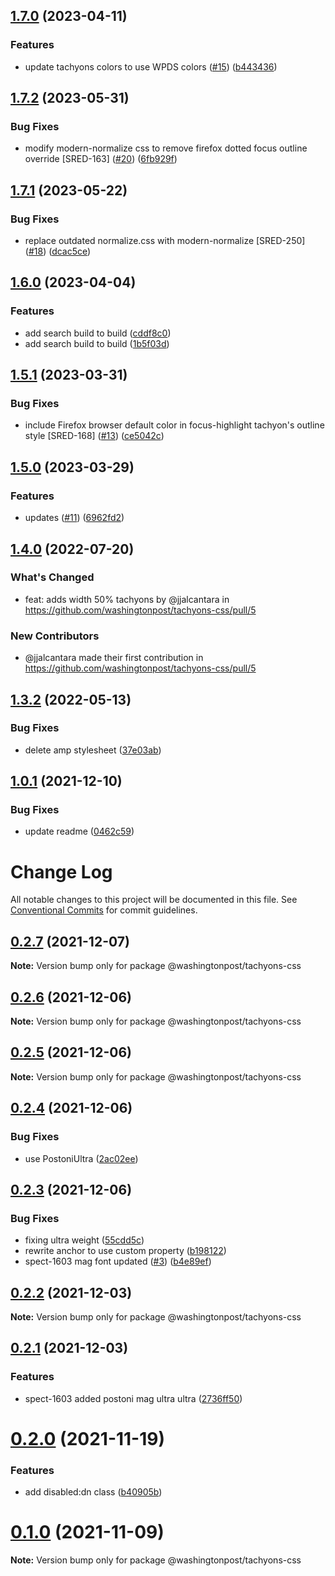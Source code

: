 ## [1.7.0](https://github.com/washingtonpost/tachyons-css/compare/v1.6.0...v1.7.0) (2023-04-11)


### Features

* update tachyons colors to use WPDS colors ([#15](https://github.com/washingtonpost/tachyons-css/issues/15)) ([b443436](https://github.com/washingtonpost/tachyons-css/commit/b443436c620a81ac2aaa9116941e2881cf724d25))

## [1.7.2](https://github.com/washingtonpost/tachyons-css/compare/v1.7.1...v1.7.2) (2023-05-31)


### Bug Fixes

* modify modern-normalize css to remove firefox dotted focus outline override [SRED-163] ([#20](https://github.com/washingtonpost/tachyons-css/issues/20)) ([6fb929f](https://github.com/washingtonpost/tachyons-css/commit/6fb929fc2533587ef4285f9d2acb3f663c7efd0f))

## [1.7.1](https://github.com/washingtonpost/tachyons-css/compare/v1.7.0...v1.7.1) (2023-05-22)


### Bug Fixes

* replace outdated normalize.css with modern-normalize [SRED-250] ([#18](https://github.com/washingtonpost/tachyons-css/issues/18)) ([dcac5ce](https://github.com/washingtonpost/tachyons-css/commit/dcac5cec3bfd88184900925b861f2fadd9861141))

## [1.6.0](https://github.com/washingtonpost/tachyons-css/compare/v1.5.1...v1.6.0) (2023-04-04)


### Features

* add search build to build ([cddf8c0](https://github.com/washingtonpost/tachyons-css/commit/cddf8c0f16e0733b7454d0b42f749ced506abc61))
* add search build to build ([1b5f03d](https://github.com/washingtonpost/tachyons-css/commit/1b5f03d1f0428821844d5f606db0ca96562c6a27))

## [1.5.1](https://github.com/washingtonpost/tachyons-css/compare/v1.5.0...v1.5.1) (2023-03-31)


### Bug Fixes

* include Firefox browser default color in focus-highlight tachyon's outline style [SRED-168] ([#13](https://github.com/washingtonpost/tachyons-css/issues/13)) ([ce5042c](https://github.com/washingtonpost/tachyons-css/commit/ce5042cf88b58f845971b08afc38aafacc674c3d))

## [1.5.0](https://github.com/washingtonpost/tachyons-css/compare/v1.4.0...v1.5.0) (2023-03-29)


### Features

* updates ([#11](https://github.com/washingtonpost/tachyons-css/issues/11)) ([6962fd2](https://github.com/washingtonpost/tachyons-css/commit/6962fd2de39a56656f678d77a0bb92c6e3079680))


## [1.4.0](https://github.com/washingtonpost/tachyons-css/compare/v1.3.2...v1.4.0) (2022-07-20)

### What's Changed
* feat: adds width 50% tachyons by @jjalcantara in https://github.com/washingtonpost/tachyons-css/pull/5

### New Contributors
* @jjalcantara made their first contribution in https://github.com/washingtonpost/tachyons-css/pull/5

## [1.3.2](https://github.com/washingtonpost/tachyons-css/compare/v1.3.1...v1.3.2) (2022-05-13)


### Bug Fixes

* delete amp stylesheet ([37e03ab](https://github.com/washingtonpost/tachyons-css/commit/37e03aba658aa0c7c51370eb6920850e9b43a963))

## [1.0.1](https://github.com/WPMedia/tachyons-css/compare/v1.0.0...v1.0.1) (2021-12-10)


### Bug Fixes

* update readme ([0462c59](https://github.com/WPMedia/tachyons-css/commit/0462c599bc70ac022b4c72fa99d612f2cea91fe1))

# Change Log

All notable changes to this project will be documented in this file.
See [Conventional Commits](https://conventionalcommits.org) for commit guidelines.

## [0.2.7](https://github.com/WPMedia/tachyons-css/compare/@washingtonpost/tachyons-css@0.2.6...@washingtonpost/tachyons-css@0.2.7) (2021-12-07)

**Note:** Version bump only for package @washingtonpost/tachyons-css





## [0.2.6](https://github.com/WPMedia/tachyons-css/compare/@washingtonpost/tachyons-css@0.2.5...@washingtonpost/tachyons-css@0.2.6) (2021-12-06)

**Note:** Version bump only for package @washingtonpost/tachyons-css





## [0.2.5](https://github.com/WPMedia/tachyons-css/compare/@washingtonpost/tachyons-css@0.2.4...@washingtonpost/tachyons-css@0.2.5) (2021-12-06)

**Note:** Version bump only for package @washingtonpost/tachyons-css





## [0.2.4](https://github.com/WPMedia/tachyons-css/compare/@washingtonpost/tachyons-css@0.2.3...@washingtonpost/tachyons-css@0.2.4) (2021-12-06)


### Bug Fixes

* use PostoniUltra ([2ac02ee](https://github.com/WPMedia/tachyons-css/commit/2ac02ee573cc6f3bcd00fbd357aba3e63adfbae8))





## [0.2.3](https://github.com/WPMedia/tachyons-css/compare/@washingtonpost/tachyons-css@0.2.2...@washingtonpost/tachyons-css@0.2.3) (2021-12-06)


### Bug Fixes

* fixing ultra weight ([55cdd5c](https://github.com/WPMedia/tachyons-css/commit/55cdd5c5e1b214b3161ff3404b93538015f761ac))
* rewrite anchor to use custom property ([b198122](https://github.com/WPMedia/tachyons-css/commit/b19812214185c7fba99f83fae3f0e5f804c85259))
* spect-1603 mag font updated ([#3](https://github.com/WPMedia/tachyons-css/issues/3)) ([b4e89ef](https://github.com/WPMedia/tachyons-css/commit/b4e89ef0013a6138decc570c8558c7c634384327))





## [0.2.2](https://github.com/WPMedia/tachyons-css/compare/@washingtonpost/tachyons-css@0.2.1...@washingtonpost/tachyons-css@0.2.2) (2021-12-03)

**Note:** Version bump only for package @washingtonpost/tachyons-css





## [0.2.1](https://github.com/WPMedia/tachyons-css/compare/@washingtonpost/tachyons-css@0.2.0...@washingtonpost/tachyons-css@0.2.1) (2021-12-03)

### Features

- spect-1603 added postoni mag ultra ultra ([2736ff50](https://github.com/WPMedia/tachyons-css/commit/2736ff50))

# [0.2.0](https://github.com/WPMedia/tachyons-css/compare/@washingtonpost/tachyons-css@0.1.0...@washingtonpost/tachyons-css@0.2.0) (2021-11-19)

### Features

- add disabled:dn class ([b40905b](https://github.com/WPMedia/tachyons-css/commit/b40905b44c70d6fb5756c4f61227d58fad444cbf))

# [0.1.0](https://github.com/WPMedia/tachyons-css/compare/@washingtonpost/tachyons-css@0.1.0-beta.2...@washingtonpost/tachyons-css@0.1.0) (2021-11-09)

**Note:** Version bump only for package @washingtonpost/tachyons-css
